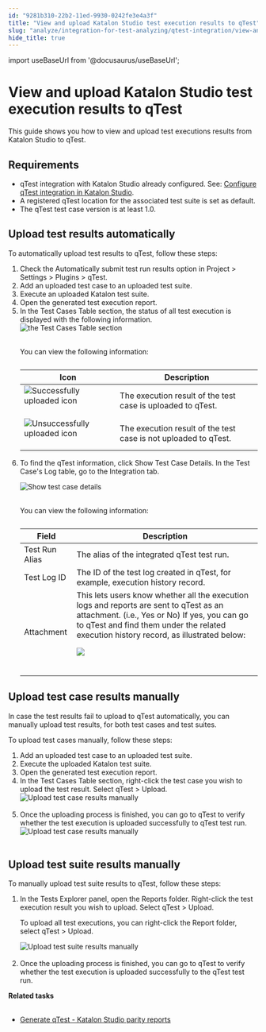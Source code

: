 ```yaml
---
id: "9281b310-22b2-11ed-9930-0242fe3e4a3f"
title: "View and upload Katalon Studio test execution results to qTest"
slug: "analyze/integration-for-test-analyzing/qtest-integration/view-and-upload-katalon-studio-test-execution-results-to-qtest"
hide_title: true
---
```

import useBaseUrl from '@docusaurus/useBaseUrl';


# <a id="id_19" class="anchor_top_offset"/><a id="ariaid-title1" class="anchor_top_offset"/>View and upload <span xmlns="http://www.w3.org/1999/xhtml" className="ph">Katalon Studio</span>  test execution results to qTest

<p xmlns="http://www.w3.org/1999/xhtml" className="p">This guide shows you how to view and upload test executions results from <span className="ph">Katalon Studio</span> to qTest.</p> 

## Requirements

<div xmlns="http://www.w3.org/1999/xhtml" className="p"><ul className="ul"><li className="li">qTest integration with <span className="ph">Katalon Studio</span> already configured. See: <a className="xref" href="/docs/organize/integration-for-organizing-tests/configure-qtest-integration-in-katalon-studio">Configure qTest integration in <span className="ph">Katalon Studio</span></a>.</li><li className="li">A registered qTest location for the associated test suite is set as default.</li><li className="li">The qTest test case version is at least 1.0.</li></ul></div>

## <a id="task-7773" class="anchor_top_offset"/>Upload test results automatically

<section xmlns="http://www.w3.org/1999/xhtml" className="section context">To automatically upload test results to qTest, follow these steps:</section> 
<ol xmlns="http://www.w3.org/1999/xhtml" className="ol steps"><li className="li step stepexpand"><span className="ph cmd">Check the <span className="ph uicontrol">Automatically submit test run results</span> option in <span className="ph uicontrol">Project</span> &gt; <span className="ph uicontrol">Settings</span> &gt; <span className="ph uicontrol">Plugins</span> &gt; <span className="ph uicontrol">qTest</span>.</span></li><li className="li step stepexpand"><span className="ph cmd">Add an uploaded test case to an uploaded test suite.</span></li><li className="li step stepexpand"><span className="ph cmd">Execute an uploaded Katalon test suite.</span></li><li className="li step stepexpand"><span className="ph cmd">Open the generated test execution report.</span></li><li className="li step stepexpand"><span className="ph cmd">In the <span className="ph uicontrol">Test Cases Table</span> section, the status of all test execution is displayed with the following information.</span><div className="itemgroup stepxmp"><img className="image" src={useBaseUrl("https://github.com/katalon-studio/docs-images/raw/master/katalon-studio/docs/upload-test-execution/image2017-8-7-153A423A26.png")} width={600} alt="the Test Cases Table section" /><br /><br />       <p className="p">You can view the following information:</p>       <table className="table anchor_top_offset" id="task-7773__fe7c5fbb-7c75-4cc9-8215-b1782402605d"><caption /><thead className="thead"><tr className><th className="entry anchor_top_offset" id="task-7773__fe7c5fbb-7c75-4cc9-8215-b1782402605d__entry__1">Icon</th><th className="entry anchor_top_offset" id="task-7773__fe7c5fbb-7c75-4cc9-8215-b1782402605d__entry__2">Description</th></tr></thead><tbody className="tbody"><tr className><td className="entry" headers="task-7773__fe7c5fbb-7c75-4cc9-8215-b1782402605d__entry__1 task-7773__fe7c5fbb-7c75-4cc9-8215-b1782402605d__entry__2 "><img className="image" src={useBaseUrl("https://github.com/katalon-studio/docs-images/raw/master/katalon-studio/docs/upload-test-execution/image2017-2-28-163A323A19.png")} alt="Successfully uploaded icon" /><br /><br /></td><td className="entry" headers="task-7773__fe7c5fbb-7c75-4cc9-8215-b1782402605d__entry__1 task-7773__fe7c5fbb-7c75-4cc9-8215-b1782402605d__entry__2 ">The execution result of the test case is uploaded to qTest.</td></tr><tr className><td className="entry" headers="task-7773__fe7c5fbb-7c75-4cc9-8215-b1782402605d__entry__1 task-7773__fe7c5fbb-7c75-4cc9-8215-b1782402605d__entry__2 "><img className="image" src={useBaseUrl("https://github.com/katalon-studio/docs-images/raw/master/katalon-studio/docs/upload-test-execution/image2017-2-28-163A293A39.png")} alt="Unsuccessfully uploaded icon" /><br /><br /></td><td className="entry" headers="task-7773__fe7c5fbb-7c75-4cc9-8215-b1782402605d__entry__1 task-7773__fe7c5fbb-7c75-4cc9-8215-b1782402605d__entry__2 ">The execution result of the test case is not uploaded to qTest.</td></tr></tbody></table>     </div></li><li className="li step stepexpand"><span className="ph cmd">To find the qTest information, click <span className="ph uicontrol">Show Test Case Details</span>. In the <span className="ph uicontrol">Test Case's Log</span> table, go to the <span className="ph uicontrol">Integration</span> tab.</span><div className="itemgroup stepxmp"><p className="p"><img className="image" src={useBaseUrl("https://github.com/katalon-studio/docs-images/raw/master/katalon-studio/docs/upload-test-execution/image2017-8-7-153A453A53.png")} width={600} alt="Show test case details" /><br /><br /></p>       <p className="p">You can view the following information:</p>       <table className="table anchor_top_offset" id="task-7773__03e5dba8-17fe-4f9b-b626-ea260d47b0f1"><caption /><thead className="thead"><tr className><th className="entry anchor_top_offset" id="task-7773__03e5dba8-17fe-4f9b-b626-ea260d47b0f1__entry__1">Field</th><th className="entry anchor_top_offset" id="task-7773__03e5dba8-17fe-4f9b-b626-ea260d47b0f1__entry__2">Description</th></tr></thead><tbody className="tbody"><tr className><td className="entry" headers="task-7773__03e5dba8-17fe-4f9b-b626-ea260d47b0f1__entry__1 task-7773__03e5dba8-17fe-4f9b-b626-ea260d47b0f1__entry__2 ">Test Run Alias</td><td className="entry" headers="task-7773__03e5dba8-17fe-4f9b-b626-ea260d47b0f1__entry__1 task-7773__03e5dba8-17fe-4f9b-b626-ea260d47b0f1__entry__2 ">The alias of the integrated qTest test run.</td></tr><tr className><td className="entry" headers="task-7773__03e5dba8-17fe-4f9b-b626-ea260d47b0f1__entry__1 task-7773__03e5dba8-17fe-4f9b-b626-ea260d47b0f1__entry__2 ">Test Log ID</td><td className="entry" headers="task-7773__03e5dba8-17fe-4f9b-b626-ea260d47b0f1__entry__1 task-7773__03e5dba8-17fe-4f9b-b626-ea260d47b0f1__entry__2 ">The ID of the test log created in qTest, for example, execution history record.</td></tr><tr className><td className="entry" headers="task-7773__03e5dba8-17fe-4f9b-b626-ea260d47b0f1__entry__1 task-7773__03e5dba8-17fe-4f9b-b626-ea260d47b0f1__entry__2 ">Attachment</td><td className="entry" headers="task-7773__03e5dba8-17fe-4f9b-b626-ea260d47b0f1__entry__1 task-7773__03e5dba8-17fe-4f9b-b626-ea260d47b0f1__entry__2 ">This lets users know whether all the execution logs and reports are sent to qTest as an attachment. (i.e., Yes or No) If yes, you can go to qTest and find them under the related execution history record, as illustrated below:<p className="p"><img className="image" src={useBaseUrl("https://github.com/katalon-studio/docs-images/raw/master/katalon-studio/docs/upload-test-execution/image2017-8-7-153A503A43.png")} width={500} /><br /><br />               </p></td></tr></tbody></table></div></li></ol> 

## <a id="task-1607" class="anchor_top_offset"/>Upload test case results manually

<section xmlns="http://www.w3.org/1999/xhtml" className="section context"><p className="p">In case the test results fail to upload to qTest automatically, you can manually upload test results, for both test cases and test suites.</p><p className="p">To upload test cases manually, follow these steps:</p></section> 
<ol xmlns="http://www.w3.org/1999/xhtml" className="ol steps"><li className="li step stepexpand"><span className="ph cmd">Add an uploaded test case to an uploaded test suite.</span></li><li className="li step stepexpand"><span className="ph cmd">Execute the uploaded Katalon test suite.</span></li><li className="li step stepexpand"><span className="ph cmd">Open the generated test execution report.</span></li><li className="li step stepexpand"><span className="ph cmd">In the <span className="ph uicontrol">Test Cases Table</span> section,       right-click the test case you wish to upload the test       result. Select <span className="ph uicontrol">qTest</span> &gt; <span className="ph uicontrol">Upload</span>.</span><div className="itemgroup stepxmp"><img className="image" src={useBaseUrl("https://github.com/katalon-studio/docs-images/raw/master/katalon-studio/docs/upload-test-execution/image2017-8-7-163A33A27.png")} width={600} alt="Upload test case results manually" /><br /><br /></div></li><li className="li step stepexpand"><span className="ph cmd">Once the uploading process is finished, you can go to qTest to       verify whether the test execution is uploaded successfully to qTest       test run.</span><div className="itemgroup stepxmp"><img className="image" src={useBaseUrl("https://github.com/katalon-studio/docs-images/raw/master/katalon-studio/docs/upload-test-execution/image2017-8-7-163A103A23.png")} width={600} alt="Upload test case results manually" /><br /><br /></div></li></ol> 

## <a id="task-3059" class="anchor_top_offset"/>Upload test suite results manually

<section xmlns="http://www.w3.org/1999/xhtml" className="section context">To manually upload test suite results to qTest, follow these steps:</section> 
<ol xmlns="http://www.w3.org/1999/xhtml" className="ol steps"><li className="li step stepexpand"><span className="ph cmd">In the <span className="ph uicontrol">Tests Explorer</span> panel, open the <span className="ph uicontrol">Reports</span> folder. Right-click the test execution result you wish to upload. Select <span className="ph uicontrol">qTest</span> &gt; <span className="ph uicontrol">Upload</span>.</span><div className="itemgroup info"><p className="p">To upload all test executions, you can right-click the <span className="ph uicontrol">Report</span> folder, select <span className="ph uicontrol">qTest</span> &gt; <span className="ph uicontrol">Upload</span>.</p></div><div className="itemgroup stepxmp"><img className="image" src={useBaseUrl("https://github.com/katalon-studio/docs-images/raw/master/katalon-studio/docs/upload-test-execution/image2017-8-7-163A113A37.png")} width={500} alt="Upload test suite results manually" /><br /><br /></div></li><li className="li step stepexpand"><span className="ph cmd">Once the uploading process is finished, you can go to qTest to verify whether the test execution is uploaded successfully to the qTest test run.</span></li></ol> 
<nav xmlns="http://www.w3.org/1999/xhtml" role="navigation" className="related-links"><div className="linklist relinfo reltasks"><strong>Related tasks</strong><br /><br /><ul className="linklist"><li className="linklist"><a className="link" href="/docs/analyze/integration-for-test-analyzing/qtest-integration/generate-qtest---katalon-studio-parity-reports">Generate qTest - Katalon Studio parity reports</a></li></ul></div></nav> 

